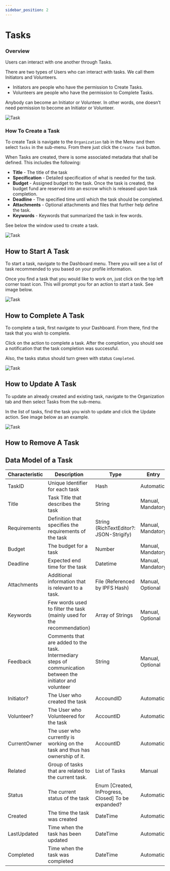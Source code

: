 ```yaml
---
sidebar_position: 2
---
```


# Tasks

### Overview

Users can interact with one another through Tasks.

There are two types of Users who can interact with tasks. We call them Initiators and Volunteers.

* Initiators are people who have the permission to Create Tasks.
* Volunteers are people who have the permission to Complete Tasks.

Anybody can become an Initiator or Volunteer. In other words, one doesn’t need permission to become an Initiator or Volunteer.


![Task](https://ipfs.io/ipfs/QmWVYPFZCbymXztFM83H8nxSoxyFjRPegLsMZ2a47kT6G7?filename=tasks.png#center)




### How To Create a Task

To create Task is navigate to the `Organization` tab in the Menu and then select `Tasks` in the sub-menu. From there just click the `Create Task` button. 

When Tasks are created, there is some associated metadata that shall be defined. This includes the following:

- **Title** - The title of the task
- **Specification** - Detailed specification of what is needed for the task.
- **Budget** - Assigned budget to the task. Once the task is created, the budget fund are reserved into an escrow which is released upon task completion.
- **Deadline** - The specified time until which the task should be completed.
- **Attachments** - Optional attachments and files that further help define the task.
- **Keywords** - Keywords that summarized the task in few words.


See below the window used to create a task.

![Task](https://ipfs.io/ipfs/QmRtrWuf23v8HDHtC2DknRnPUsXJALgemdX3vSqYEf1E2M?filename=Create_Task.png#center)


## How to Start A Task

To start a task, navigate to the Dashboard menu. There you will see a list of task recommended to you based on your profile information. 

Once you find a task that you would like to work on, just click on the top left corner toast icon. This will prompt you for an action to start a task. See image below. 

![Task](https://ipfs.io/ipfs/QmTyXQpR432PXM4QUVf2JnW4itm1SdWRrydrvFtwDK6MJC?filename=StartTask.png#center)

## How to Complete A Task

To complete a task, first navigate to your Dashboard. From there, find the task that you wish to complete. 

Click on the action to complete a task. After the completion, you should see a notification that the task completion was successful. 

Also, the tasks status should turn green with status `Completed`. 

![Task](https://ipfs.io/ipfs/QmTyXQpR432PXM4QUVf2JnW4itm1SdWRrydrvFtwDK6MJC?filename=StartTask.png#center)

## How to Update A Task

To update an already created and existing task, navigate to the Organization tab and then select Tasks from the sub-menu.

In the list of tasks, find the task you wish to update and click the Update action. See image below as an example.

![Task](https://ipfs.io/ipfs/QmTjnrcJhbv8uCvRCCxsieg366AniY4A4qgGRC7gQURc29?filename=UpdateTask.png#center)

## How to Remove A Task

## Data Model of a Task

| Characteristic | Description                                                                                                  | Type                                               | Entry             |
|----------------|--------------------------------------------------------------------------------------------------------------|----------------------------------------------------|-------------------|
| TaskID         | Unique Identifier for each task                                                                              | Hash                                               | Automatic         |
| Title          | Task Title that describes the task                                                                           | String                                             | Manual, Mandatory |
| Requirements   | Definition that specifies the requirements of the task                                                       | String (RichTextEditor?: JSON-Strigify)            | Manual, Mandatory |
| Budget         | The budget for a task                                                                                        | Number                                             | Manual, Mandatory |
| Deadline       | Expected end time for the task                                                                               | Datetime                                           | Manual, Mandatory |
| Attachments    | Additional information that is relevant to a task.                                                           | File (Referenced by IPFS Hash)                     | Manual, Optional  |
| Keywords       | Few words used to filter the task (mainly used for the recommendation)                                       | Array of Strings                                   | Manual, Optional  |
| Feedback       | Comments that are added to the task. Intermediary steps of communication between the initiator and volunteer | String                                             | Manual, Optional  |
| Initiator?     | The User who created the task                                                                                | AccoundID                                          | Automatic         |
| Volunteer?     | The User who Volunteered for the task                                                                        | AccountID                                          | Automatic         |
| CurrentOwner   | The user who currently is working on the task and thus has ownership of it.                                  | AccountID                                          | Automatic         |
| Related        | Group of tasks that are related to the current task.                                                         | List of Tasks                                      | Manual            |
| Status         | The current status of the task                                                                               | Enum [Created, InProgress, Closed] To be expanded? | Automatic         |
| Created        | The time the task was created                                                                                | DateTime                                           | Automatic         |
| LastUpdated    | Time when the task has been updated                                                                          | DateTime                                           | Automatic         |
| Completed      | Time when the task was completed                                                                             | DateTime                                           | Automatic         |